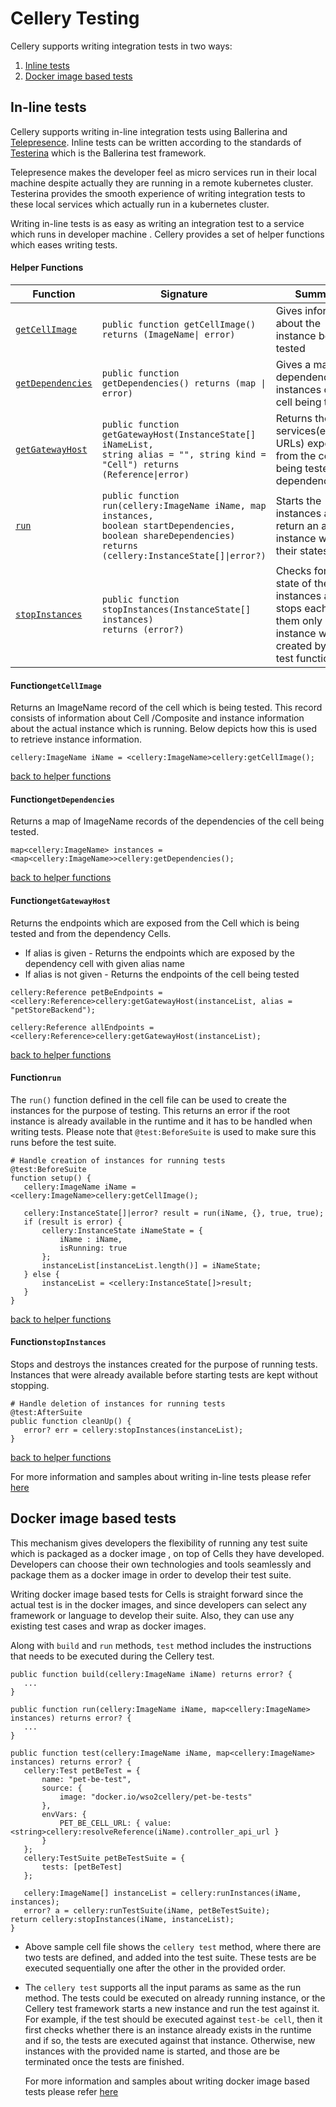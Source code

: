 # Cellery Testing

Cellery supports writing integration tests in two ways:
 1) [Inline tests](#in-line-tests)
 2) [Docker image based tests](#docker-image-based-tests)
 
## In-line tests
 
 Cellery supports writing in-line integration tests using Ballerina and [Telepresence](https://www.telepresence.io/).
 Inline tests can be written according to the standards of [Testerina](https://v1-0.ballerina.io/learn/how-to-test-ballerina-code/) which is the Ballerina test framework. 
 
 Telepresence makes the developer feel as micro services run in their local machine despite actually they are
  running in a remote kubernetes cluster. Testerina provides the smooth experience of
   writing integration tests to these local services which actually run in a kubernetes cluster.  
 
Writing in-line tests is as easy as writing an integration test to a service which runs in developer machine
. Cellery provides a set of helper functions which eases writing tests.
 
 #### Helper Functions

| Function        | Signature                                                                                                                                                    | Summary                                                                                                            |
|-----------------|--------------------------------------------------------------------------------------------------------------------------------------------------------------|--------------------------------------------------------------------------------------------------------------------|
| [```getCellImage```](#functiongetcellimage)   | <code>public function getCellImage() returns (ImageName&#124; error) </code>                                                                                               | Gives information about the instance being tested                                                                  |
| [```getDependencies```](#functiongetdependencies) | <code>public function getDependencies() returns (map &#124; error)</code>                                                                                                    | Gives a map of dependency instances of the cell being tested                                                       |
| [```getGatewayHost```](#functiongetgatewayhost)  | <code>public function getGatewayHost(InstanceState[] iNameList,  string alias = "", string kind = "Cell")  returns (Reference&#124;error)</code>                               | Returns the services(endpoint URLs) exposed from the cell being tested and dependency cells                        |
| [```run```](#functionrun)           | <code>public function run(cellery:ImageName iName, map instances,  boolean startDependencies, boolean shareDependencies)  returns (cellery:InstanceState[]&#124;error?)</code> | Starts the instances and return an array of instance with their states                                             |
| [```stopInstances```](#functionstopinstances)   | <code>public function stopInstances(InstanceState[] instances) returns (error?)</code>                                                                                  | Checks for the state of the instances and stops each of them only if the instance was created by the test function |


 #### Function```getCellImage```
 
 Returns an ImageName record of the cell which is being tested. This record consists of information about Cell
 /Composite and instance information about the actual instance which is running. Below depicts how this is used to
  retrieve instance information.
  
  ```ballerina
cellery:ImageName iName = <cellery:ImageName>cellery:getCellImage();
```

[back to helper functions](#helper-functions)

#### Function```getDependencies```
  
Returns a map of ImageName records of the dependencies of the cell being tested.
  
  ```ballerina
map<cellery:ImageName> instances = <map<cellery:ImageName>>cellery:getDependencies();
```
[back to helper functions](#helper-functions)
#### Function```getGatewayHost```

Returns the endpoints which are exposed from the Cell which is being tested and from the dependency Cells.

* If alias is given - Returns the endpoints which are exposed by the dependency cell with given alias name
* If alias is not given - Returns the endpoints of the cell being tested 

```ballerina
cellery:Reference petBeEndpoints = <cellery:Reference>cellery:getGatewayHost(instanceList, alias = "petStoreBackend");

cellery:Reference allEndpoints = <cellery:Reference>cellery:getGatewayHost(instanceList);
```
[back to helper functions](#helper-functions)

#### Function```run```

The `run()` function defined in the cell file can be used to
 create the instances for the purpose of testing. This returns an error if the root instance is already
  available in the runtime and it has to be handled when writing tests. Please note that ```@test:BeforeSuite``` is
   used to make sure this runs before the test suite. 

```ballerina
# Handle creation of instances for running tests
@test:BeforeSuite
function setup() {
   cellery:ImageName iName = <cellery:ImageName>cellery:getCellImage();
 
   cellery:InstanceState[]|error? result = run(iName, {}, true, true);
   if (result is error) {
       cellery:InstanceState iNameState = {
           iName : iName,
           isRunning: true
       };
       instanceList[instanceList.length()] = iNameState;
   } else {
       instanceList = <cellery:InstanceState[]>result;
   }
}

```
[back to helper functions](#helper-functions)

#### Function```stopInstances```

Stops and destroys the instances created for the purpose of running tests. Instances that were already available before
 starting tests are kept without stopping.

```ballerina
# Handle deletion of instances for running tests
@test:AfterSuite
public function cleanUp() {
   error? err = cellery:stopInstances(instanceList);
}

```
[back to helper functions](#helper-functions)

For more information and samples about writing in-line tests please refer [here](https://github.com/wso2-cellery/samples/blob/master/docs/pet-store/test-be-cell.md)

 ## Docker image based tests

 
This mechanism gives developers the flexibility of running any test suite which is packaged as a docker image
, on top of Cells they have developed. Developers can choose their own technologies and tools seamlessly and package
 them as a docker image in order to develop their test suite. 
 
 Writing docker image based tests for Cells is straight forward since the actual test
  is in the docker images, and since developers can select any framework or language to develop their suite. Also, they
   can use any existing test cases and wrap as docker images.
   
Along with ```build``` and ```run``` methods, ```test``` method includes the instructions that needs to be executed during the Cellery
 test.
 
 ```ballerina
public function build(cellery:ImageName iName) returns error? {
    ...
}

public function run(cellery:ImageName iName, map<cellery:ImageName> instances) returns error? {
    ...
}

public function test(cellery:ImageName iName, map<cellery:ImageName> instances) returns error? {
    cellery:Test petBeTest = {
        name: "pet-be-test",
        source: {
            image: "docker.io/wso2cellery/pet-be-tests"
        },
        envVars: {
            PET_BE_CELL_URL: { value: <string>cellery:resolveReference(iName).controller_api_url }
        }
    };
    cellery:TestSuite petBeTestSuite = {
        tests: [petBeTest]
    };

    cellery:ImageName[] instanceList = cellery:runInstances(iName, instances);
    error? a = cellery:runTestSuite(iName, petBeTestSuite);
return cellery:stopInstances(iName, instanceList);
} 
```

* Above sample cell file shows the ```cellery test``` method, where there are two tests are defined, and added into
 the test suite. These tests are be executed sequentially one after the other in the provided order.

* The ```cellery test``` supports all the input params as same as the run method. The tests could be executed on
 already running instance, or the Cellery test framework starts a new instance and run the test against it. For
  example, if the test should be executed against ```test-be cell```, then it first checks whether there is an
   instance already exists in the runtime and if so, the tests are executed against that instance. Otherwise, new
    instances with the provided name is started, and those are be terminated once the tests are finished.
  
  For more information and samples about writing docker image based tests please refer [here](https://github.com/wso2-cellery/samples/blob/master/docs/pet-store/test-be-cell.md)